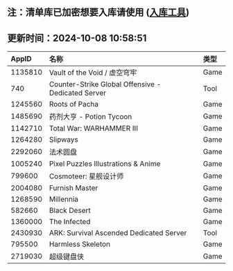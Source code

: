 ## 注：清单库已加密想要入库请使用 ([入库工具](https://github.com/BlankTMing/ManifestAutoUpdate/releases))

## 更新时间：2024-10-08 10:58:51
| AppID | 名称 | 类型  |
| :-------------------- | :----------------------------- | :----------- |
| 1135810 | Vault of the Void / 虚空穹牢| Game |
| 740 | Counter-Strike Global Offensive - Dedicated Server| Tool |
| 1245560 | Roots of Pacha| Game |
| 1485690 | 药剂大亨 - Potion Tycoon| Game |
| 1142710 | Total War: WARHAMMER III| Game |
| 1264280 | Slipways| Game |
| 2292060 | 法术圆盘| Game |
| 1005240 | Pixel Puzzles Illustrations & Anime| Game |
| 799600 | Cosmoteer: 星舰设计师| Game |
| 2004080 | Furnish Master| Game |
| 1268590 | Millennia| Game |
| 582660 | Black Desert| Game |
| 1360000 | The Infected| Game |
| 2430930 | ARK: Survival Ascended Dedicated Server| Tool |
| 795500 | Harmless Skeleton| Game |
| 2719030 | 超级键盘侠| Game |
